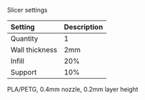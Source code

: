 Slicer settings

|Setting        |Description             |
|:--------------|:-----------------------|
|Quantity       |1                       |
|Wall thickness |2mm                     |
|Infill         |20%                     |
|Support        |10%                     |

PLA/PETG, 0.4mm nozzle, 0.2mm layer height

